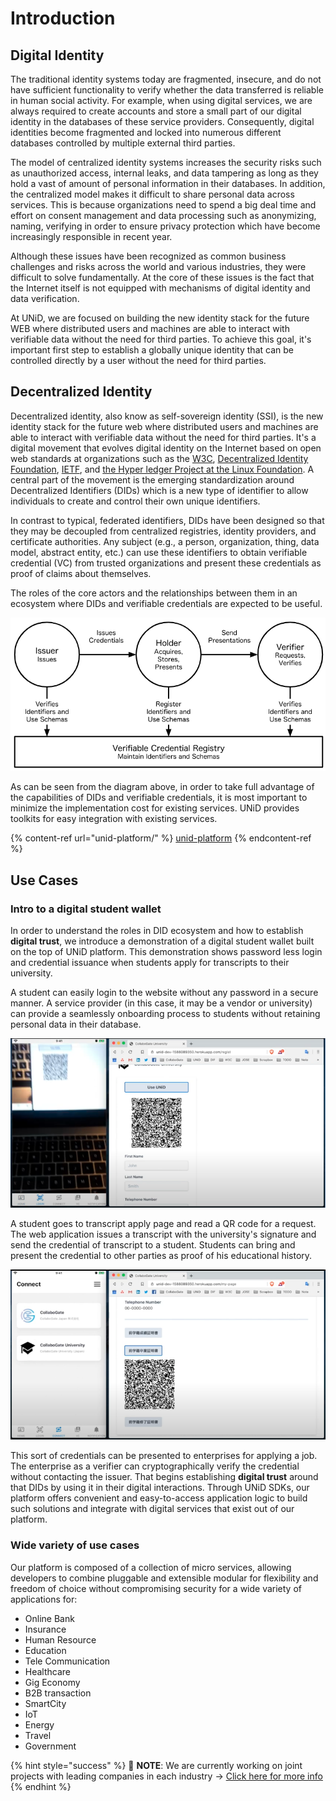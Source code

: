 # Introduction

## Digital Identity

The traditional identity systems today are fragmented, insecure, and do not have sufficient functionality to verify whether the data transferred is reliable in human social activity. For example, when using digital services, we are always required to create accounts and store a small part of our digital identity in the databases of these service providers. Consequently, digital identities become fragmented and locked into numerous different databases controlled by multiple external third parties.

The model of centralized identity systems increases the security risks such as unauthorized access, internal leaks, and data tampering as long as they hold a vast of amount of personal information in their databases. In addition, the centralized model makes it difficult to share personal data across services. This is because organizations need to spend a big deal time and effort on consent management and data processing such as anonymizing, naming, verifying in order to ensure privacy protection which have become increasingly responsible in recent year.

Although these issues have been recognized as common business challenges and risks across the world and various industries, they were difficult to solve fundamentally. At the core of these issues is the fact that the Internet itself is not equipped with mechanisms of digital identity and data verification.

At UNiD, we are focused on building the new identity stack for the future WEB where distributed users and machines are able to interact with verifiable data without the need for third parties. To achieve this goal, it's important first step to establish a globally unique identity that can be controlled directly by a user without the need for third parties.

## Decentralized Identity

Decentralized identity, also know as self-sovereign identity (SSI), is the new identity stack for the future web where distributed users and machines are able to interact with verifiable data without the need for third parties. It's a digital movement that evolves digital identity on the Internet based on open web standards at organizations such as the [W3C](https://www.w3.org), [Decentralized Identity Foundation](https://identity.foundation), [IETF](https://ietf.org), and [the Hyper ledger Project at the Linux Foundation](https://www.hyperledger.org). A central part of the movement is the emerging standardization around Decentralized Identifiers (DIDs) which is a new type of identifier to allow individuals to create and control their own unique identifiers.

In contrast to typical, federated identifiers, DIDs have been designed so that they may be decoupled from centralized registries, identity providers, and certificate authorities. Any subject (e.g., a person, organization, thing, data model, abstract entity, etc.) can use these identifiers to obtain verifiable credential (VC) from trusted organizations and present these credentials as proof of claims about themselves.

The roles of the core actors and the relationships between them in an ecosystem where DIDs and verifiable credentials are expected to be useful.

![DID Ecosystem Overview](<.gitbook/assets/did-map (3) (3).png>)

As can be seen from the diagram above, in order to take full advantage of the capabilities of DIDs and verifiable credentials, it is most important to minimize the implementation cost for existing services. UNiD provides toolkits for easy integration with existing services.

{% content-ref url="unid-platform/" %}
[unid-platform](unid-platform/)
{% endcontent-ref %}

## Use Cases

### Intro to a digital student wallet

In order to understand the roles in DID ecosystem and how to establish **digital trust**, we introduce a demonstration of a digital student wallet built on the top of UNiD platform. This demonstration shows password less login and credential issuance when students apply for transcripts to their university.

A student can easily login to the website without any password in a secure manner. A service provider (in this case, it may be a vendor or university) can provide a seamlessly onboarding process to students without retaining personal data in their database.

![UNiD DID Authentication](<.gitbook/assets/demo-unid-login (1) (3) (3).png>)

A student goes to transcript apply page and read a QR code for a request. The web application issues a transcript with the university's signature and send the credential of transcript to a student. Students can bring and present the credential to other parties as proof of his educational history.

![Use Case Student Wallet](.gitbook/assets/demo-unid-credential.png)

This sort of credentials can be presented to enterprises for applying a job. The enterprise as a verifier can cryptographically verify the credential without contacting the issuer. That begins establishing **digital trust** around that DIDs by using it in their digital interactions. Through UNiD SDKs, our platform offers convenient and easy-to-access application logic to build such solutions and integrate with digital services that exist out of our platform.

### Wide variety of use cases

Our platform is composed of a collection of micro services, allowing developers to combine pluggable and extensible modular for flexibility and freedom of choice without compromising security for a wide variety of applications for:

* Online Bank
* Insurance
* Human Resource
* Education
* Tele Communication
* Healthcare
* Gig Economy
* B2B transaction
* SmartCity
* IoT
* Energy
* Travel
* Government

{% hint style="success" %}
🧠 **NOTE**: We are currently working on joint projects with leading companies in each industry → [Click here for more info](https://collabogate.com)
{% endhint %}

